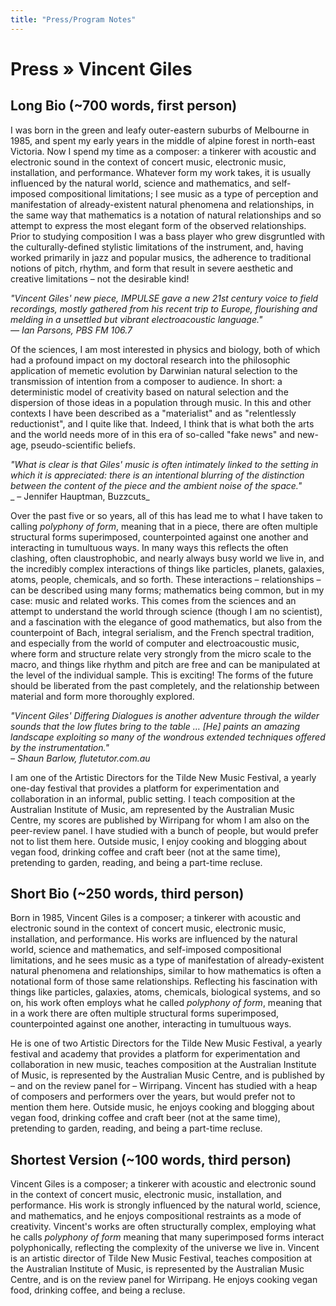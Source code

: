```yaml
---
title: "Press/Program Notes"
---
```

# Press » Vincent Giles

## Long Bio (~700 words, first person)

I was born in the green and leafy outer-eastern suburbs of Melbourne in 1985, and spent my early years in the middle of alpine forest in north-east Victoria. Now I spend my time as a composer: a tinkerer with acoustic and electronic sound in the context of concert music, electronic music, installation, and performance. Whatever form my work takes, it is usually influenced by the natural world, science and mathematics, and self-imposed compositional limitations; I see music as a type of perception and manifestation of already-existent natural phenomena and relationships, in the same way that mathematics is a notation of natural relationships and so attempt to express the most elegant form of the observed relationships. Prior to studying composition I was a bass player who grew disgruntled with the culturally-defined stylistic limitations of the instrument, and, having worked primarily in jazz and popular musics, the adherence to traditional notions of pitch, rhythm, and form that result in severe aesthetic and creative limitations – not the desirable kind!

_"Vincent Giles' new piece, IMPULSE gave a new 21st century voice to field recordings, mostly gathered from his recent trip to Europe, flourishing and melding in a unsettled but vibrant electroacoustic language."_  
_— Ian Parsons, PBS FM 106.7_

Of the sciences, I am most interested in physics and biology, both of which had a profound impact on my doctoral research into the philosophic application of memetic evolution by Darwinian natural selection to the transmission of intention from a composer to audience. In short: a deterministic model of creativity based on natural selection and the dispersion of those ideas in a population through music. In this and other contexts I have been described as a "materialist" and as "relentlessly reductionist", and I quite like that. Indeed, I think that is what both the arts and the world needs more of in this era of so-called "fake news" and new-age, pseudo-scientific beliefs.

_"What is clear is that Giles' music is often intimately linked to the setting in which it is appreciated: there is an intentional blurring of the distinction between the content of the piece and the ambient noise of the space."_  
_ – Jennifer Hauptman, Buzzcuts_

Over the past five or so years, all of this has lead me to what I have taken to calling _polyphony of form_, meaning that in a piece, there are often multiple structural forms superimposed, counterpointed against one another and interacting in tumultuous ways. In many ways this reflects the often clashing, often claustrophobic, and nearly always busy world we live in, and the incredibly complex interactions of things like particles, planets, galaxies, atoms, people, chemicals, and so forth. These interactions – relationships – can be described using many forms; mathematics being common, but in my case: music and related works. This comes from the sciences and an attempt to understand the world through science (though I am no scientist), and a fascination with the elegance of good mathematics, but also from the counterpoint of Bach, integral serialism, and the French spectral tradition, and especially from the world of computer and electroacoustic music, where form and structure relate very strongly from the micro scale to the macro, and things like rhythm and pitch are free and can be manipulated at the level of the individual sample. This is exciting! The forms of the future should be liberated from the past completely, and the relationship between material and form more thoroughly explored.

_"Vincent Giles' Differing Dialogues is another adventure through the wilder sounds that the low flutes bring to the table … [He] paints an amazing landscape exploiting so many of the wondrous extended techniques offered by the instrumentation."_  
_– Shaun Barlow, flutetutor.com.au_

I am one of the Artistic Directors for the Tilde New Music Festival, a yearly one-day festival that provides a platform for experimentation and collaboration in an informal, public setting. I teach composition at the Australian Institute of Music, am represented by the Australian Music Centre, my scores are published by Wirripang for whom I am also on the peer-review panel. I have studied with a bunch of people, but would prefer not to list them here. Outside music, I enjoy cooking and blogging about vegan food, drinking coffee and craft beer (not at the same time), pretending to garden, reading, and being a part-time recluse.

## Short Bio (~250 words, third person)

Born in 1985, Vincent Giles is a composer; a tinkerer with acoustic and electronic sound in the context of concert music, electronic music, installation, and performance. His works are influenced by the natural world, science and mathematics, and self-imposed compositional limitations, and he sees music as a type of manifestation of already-existent natural phenomena and relationships, similar to how mathematics is often a notational form of those same relationships. Reflecting his fascination with things like particles, galaxies, atoms, chemicals, biological systems, and so on, his work often employs what he called _polyphony of form_, meaning that in a work there are often multiple structural forms superimposed, counterpointed against one another, interacting in tumultuous ways.

He is one of two Artistic Directors for the Tilde New Music Festival, a yearly festival and academy that provides a platform for experimentation and collaboration in new music, teaches composition at the Australian Institute of Music, is represented by the Australian Music Centre, and is published by – and on the review panel for – Wirripang. Vincent has studied with a heap of composers and performers over the years, but would prefer not to mention them here. Outside music, he enjoys cooking and blogging about vegan food, drinking coffee and craft beer (not at the same time), pretending to garden, reading, and being a part-time recluse.

## Shortest Version (~100 words, third person)

Vincent Giles is a composer; a tinkerer with acoustic and electronic sound in the context of concert music, electronic music, installation, and performance. His work is strongly influenced by the natural world, science, and mathematics, and he enjoys compositional restraints as a mode of creativity. Vincent's works are often structurally complex, employing what he calls _polyphony of form_ meaning that many superimposed forms interact polyphonically, reflecting the complexity of the universe we live in. Vincent is an artistic director of Tilde New Music Festival, teaches composition at the Australian Institute of Music, is represented by the Australian Music Centre, and is on the review panel for Wirripang. He enjoys cooking vegan food, drinking coffee, and being a recluse.
  